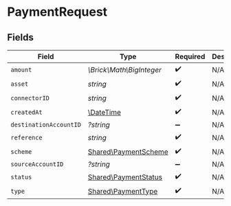 # PaymentRequest


## Fields

| Field                                                         | Type                                                          | Required                                                      | Description                                                   | Example                                                       |
| ------------------------------------------------------------- | ------------------------------------------------------------- | ------------------------------------------------------------- | ------------------------------------------------------------- | ------------------------------------------------------------- |
| `amount`                                                      | *\Brick\Math\BigInteger*                                      | :heavy_check_mark:                                            | N/A                                                           | 100                                                           |
| `asset`                                                       | *string*                                                      | :heavy_check_mark:                                            | N/A                                                           | USD                                                           |
| `connectorID`                                                 | *string*                                                      | :heavy_check_mark:                                            | N/A                                                           |                                                               |
| `createdAt`                                                   | [\DateTime](https://www.php.net/manual/en/class.datetime.php) | :heavy_check_mark:                                            | N/A                                                           |                                                               |
| `destinationAccountID`                                        | *?string*                                                     | :heavy_minus_sign:                                            | N/A                                                           |                                                               |
| `reference`                                                   | *string*                                                      | :heavy_check_mark:                                            | N/A                                                           |                                                               |
| `scheme`                                                      | [Shared\PaymentScheme](../../Models/Shared/PaymentScheme.md)  | :heavy_check_mark:                                            | N/A                                                           |                                                               |
| `sourceAccountID`                                             | *?string*                                                     | :heavy_minus_sign:                                            | N/A                                                           |                                                               |
| `status`                                                      | [Shared\PaymentStatus](../../Models/Shared/PaymentStatus.md)  | :heavy_check_mark:                                            | N/A                                                           |                                                               |
| `type`                                                        | [Shared\PaymentType](../../Models/Shared/PaymentType.md)      | :heavy_check_mark:                                            | N/A                                                           |                                                               |